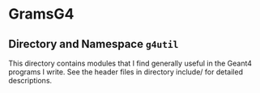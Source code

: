 # GramsG4

## Directory and Namespace `g4util`

This directory contains modules that I find generally useful in the
Geant4 programs I write. See the header files in directory include/
for detailed descriptions.
